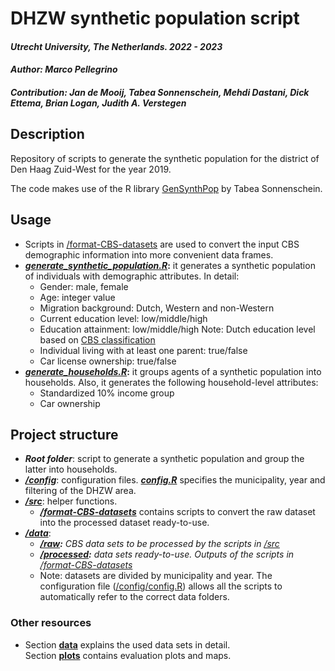 # DHZW synthetic population script

#### *Utrecht University, The Netherlands. 2022 - 2023*
#### *Author: Marco Pellegrino*
#### *Contribution: Jan de Mooij, Tabea Sonnenschein, Mehdi Dastani, Dick Ettema, Brian Logan, Judith A. Verstegen*

## Description

Repository of scripts to generate the synthetic population for the district of Den Haag Zuid-West for the year 2019.

The code makes use of the R library [GenSynthPop](https://github.com/TabeaSonnenschein/Spatial-Agent-based-Modeling-of-Urban-Health-Interventions/tree/main/GenSynthPop) by Tabea Sonnenschein.

## Usage

*   Scripts in [/format-CBS-datasets](/format-CBS-datasets) are used to convert the input CBS demographic information into more convenient data frames.
*   [_**generate\_synthetic\_population.R**_](generate-synthetic-population.R)**:** it generates a synthetic population of individuals with demographic attributes. In detail:
    *   Gender: male, female
    *   Age: integer value
    *   Migration background: Dutch, Western and non-Western
    *   Current education level: low/middle/high
    *   Education attainment: low/middle/high Note: Dutch education level based on [CBS classification](https://www.cbs.nl/nl-nl/nieuws/2019/33/verschil-levensverwachting-hoog-en-laagopgeleid-groeit/opleidingsniveau)
    *   Individual living with at least one parent: true/false
    *   Car license ownership: true/false
*   [_**generate\_households.R**_](generate-households.R)**:** it groups agents of a synthetic population into households. Also, it generates the following household-level attributes:
    *   Standardized 10% income group
    *   Car ownership

## Project structure

*   _**Root folder**_: script to generate a synthetic population and group the latter into households.
*   [_**/config**_](/config): configuration files. [_**config.R**_](config/config.R) specifies the municipality, year and filtering of the DHZW area.
*   [_**/src**_](/src): helper functions.
    *   [_**/format-CBS-datasets**_](src/format-CBS-datasets) contains scripts to convert the raw dataset into the processed dataset ready-to-use.
*   [_**/data**_](/data):
    *   [_**/raw**_](/data/raw)_**:** CBS data sets to be processed by the scripts in_ [_/src_](/src)
    *   [_**/processed**_](/data/processed)_**:** data sets ready-to-use. Outputs of the scripts in_ [_/format-CBS-datasets_](/src/format-CBS-datasets)
    *   Note: datasets are divided by municipality and year. The configuration file ([/config/config.R](config/config.R)) allows all the scripts to automatically refer to the correct data folders.

### Other resources

*   Section [**data**](README_data.md) explains the used data sets in detail.  
    Section [**plots**](README_plots.md) contains evaluation plots and maps.